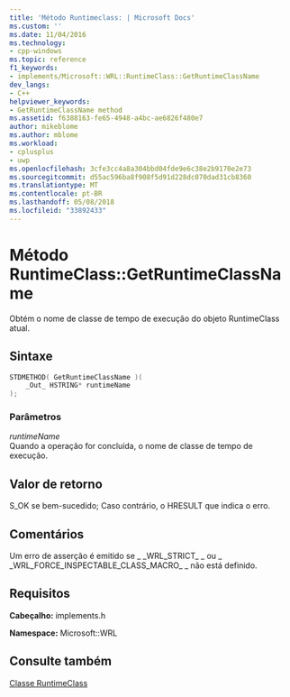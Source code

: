 ```yaml
---
title: 'Método Runtimeclass: | Microsoft Docs'
ms.custom: ''
ms.date: 11/04/2016
ms.technology:
- cpp-windows
ms.topic: reference
f1_keywords:
- implements/Microsoft::WRL::RuntimeClass::GetRuntimeClassName
dev_langs:
- C++
helpviewer_keywords:
- GetRuntimeClassName method
ms.assetid: f6388163-fe65-4948-a4bc-ae6826f480e7
author: mikeblome
ms.author: mblome
ms.workload:
- cplusplus
- uwp
ms.openlocfilehash: 3cfe3cc4a8a304bbd04fde9e6c38e2b9170e2e73
ms.sourcegitcommit: d55ac596ba8f908f5d91d228dc070dad31cb8360
ms.translationtype: MT
ms.contentlocale: pt-BR
ms.lasthandoff: 05/08/2018
ms.locfileid: "33892433"
---
```

# <a name="runtimeclassgetruntimeclassname-method"></a>Método RuntimeClass::GetRuntimeClassName

Obtém o nome de classe de tempo de execução do objeto RuntimeClass atual.

## <a name="syntax"></a>Sintaxe

```cpp
STDMETHOD( GetRuntimeClassName )(
    _Out_ HSTRING* runtimeName
);
```

### <a name="parameters"></a>Parâmetros

*runtimeName*  
Quando a operação for concluída, o nome de classe de tempo de execução.

## <a name="return-value"></a>Valor de retorno

S_OK se bem-sucedido; Caso contrário, o HRESULT que indica o erro.

## <a name="remarks"></a>Comentários

Um erro de asserção é emitido se &#95; &#95;WRL_STRICT&#95; &#95; ou &#95; &#95;WRL_FORCE_INSPECTABLE_CLASS_MACRO&#95; &#95; não está definido.

## <a name="requirements"></a>Requisitos

**Cabeçalho:** implements.h

**Namespace:** Microsoft::WRL

## <a name="see-also"></a>Consulte também

[Classe RuntimeClass](../windows/runtimeclass-class.md)